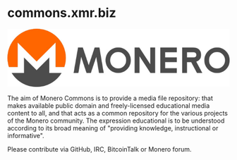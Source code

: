 # commons.xmr.biz
![Logo](https://raw.githubusercontent.com/xmr23/commons.xmr.biz/gh-pages/Pictures/Logos_and_Buttons/monero-logo-685x185px.jpg)

The aim of Monero Commons is to provide a media file repository: that makes available public domain and freely-licensed educational media content to all, and that acts as a common repository for the various projects of the Monero community.
The expression educational is to be understood according to its broad meaning of "providing knowledge, instructional or informative".

Please contribute via GitHub, IRC, BitcoinTalk or Monero forum.
